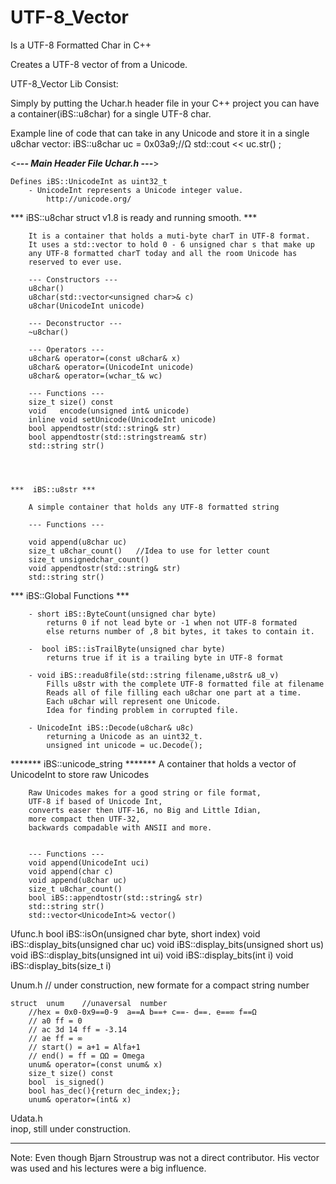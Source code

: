 # UTF-8_Vector

Is a UTF-8 Formatted Char in C++

Creates a UTF-8 vector of <unsigned char> from a Unicode.

UTF-8_Vector Lib Consist:

Simply by putting the Uchar.h header file in your C++ project you can have a 
container(iBS::u8char) for a single UTF-8 char.

Example line of code that can take in any Unicode
and store it in a single u8char vector:
iBS::u8char uc = 0x03a9;//Ω 
std::cout << uc.str() ;

<***--- Main Header File Uchar.h ---***>

    Defines iBS::UnicodeInt as uint32_t
        - UnicodeInt represents a Unicode integer value.
            http://unicode.org/

*** iBS::u8char struct v1.8 is ready and running smooth. ***

        It is a container that holds a muti-byte charT in UTF-8 format.
        It uses a std::vector to hold 0 - 6 unsigned char s that make up
        any UTF-8 formatted charT today and all the room Unicode has 
        reserved to ever use. 

        --- Constructors ---
        u8char()
        u8char(std::vector<unsigned char>& c)
        u8char(UnicodeInt unicode)

        --- Deconstructor ---
        ~u8char()

        --- Operators ---
        u8char& operator=(const u8char& x)
        u8char& operator=(UnicodeInt unicode)
        u8char& operator=(wchar_t& wc)

        --- Functions ---
        size_t size() const 
        void   encode(unsigned int& unicode) 
        inline void setUnicode(UnicodeInt unicode)
        bool appendtostr(std::string& str)
        bool appendtostr(std::stringstream& str)
        std::string str()
        



    ***  iBS::u8str ***

        A simple container that holds any UTF-8 formatted string 

        --- Functions ---

        void append(u8char uc)
        size_t u8char_count()   //Idea to use for letter count
        size_t unsignedchar_count()
        void appendtostr(std::string& str)
        std::string str()

        
   *** iBS::Global Functions ***

        - short iBS::ByteCount(unsigned char byte) 
            returns 0 if not lead byte or -1 when not UTF-8 formated 
            else returns number of ,8 bit bytes, it takes to contain it. 

        -  bool iBS::isTrailByte(unsigned char byte) 
            returns true if it is a trailing byte in UTF-8 format   

        - void iBS::readu8file(std::string filename,u8str& u8_v)
            Fills u8str with the complete UTF-8 formatted file at filename
            Reads all of file filling each u8char one part at a time.
            Each u8char will represent one Unicode.
            Idea for finding problem in corrupted file. 
            
        - UnicodeInt iBS::Decode(u8char& u8c) 
            returning a Unicode as an uint32_t.
            unsigned int unicode = uc.Decode();   

   ******* iBS::unicode_string *******
        A container that holds a vector of UnicodeInt to store raw Unicodes

        Raw Unicodes makes for a good string or file format,
        UTF-8 if based of Unicode Int,
        converts easer then UTF-16, no Big and Little Idian,
        more compact then UTF-32,
        backwards compadable with ANSII and more.


        --- Functions ---
        void append(UnicodeInt uci)
        void append(char c)
        void append(u8char uc)
        size_t u8char_count()
        bool iBS::appendtostr(std::string& str)
        std::string str()
        std::vector<UnicodeInt>& vector()



Ufunc.h 
    bool iBS::isOn(unsigned char byte, short index)
    void iBS::display_bits(unsigned char uc)
    void iBS::display_bits(unsigned short us)
    void iBS::display_bits(unsigned int ui)
    void iBS::display_bits(int i)
    void iBS::display_bits(size_t i)

Unum.h      // under construction, new formate for a compact string number 
    
    struct  unum    //unaversal  number
        //hex = 0x0-0x9==0-9  a==A b==+ c==- d==. e==∞ f==Ω
        // a0 ff = 0
        // ac 3d 14 ff = -3.14
        // ae ff = ∞ 
        // start() = a+1 = Alfa+1
        // end() = ff = ΩΩ = Omega
        unum& operator=(const unum& x)
        size_t size() const 
        bool  is_signed()
        bool has_dec(){return dec_index;};   
        unum& operator=(int& x)

Udata.h  
    inop, still under construction.

---------------------------------------------------------------------------------------------

Note: Even though Bjarn Stroustrup was not a direct contributor.  His vector was used and his lectures were a big influence.
